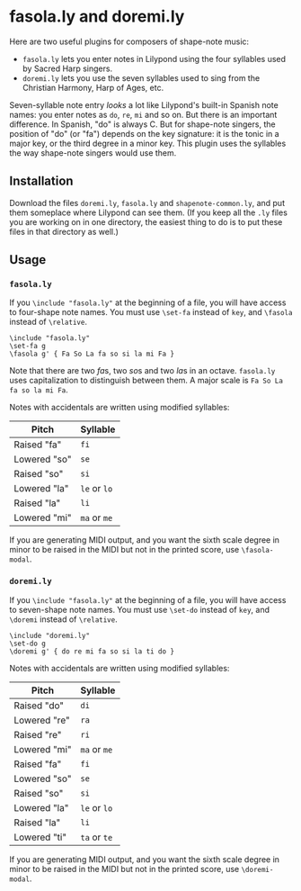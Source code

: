 # fasola.ly and doremi.ly

Here are two useful plugins for composers of shape-note music:

* `fasola.ly` lets you enter notes in Lilypond using the four syllables used by
Sacred Harp singers.
* `doremi.ly` lets you use the seven syllables used to sing from the Christian Harmony,
Harp of Ages, etc.

Seven-syllable note entry *looks* a lot like Lilypond's built-in Spanish note names: you enter notes as `do`, `re`, `mi` and so on. But there is an important difference. In Spanish,
"do" is always C. But for shape-note singers, the position of "do" (or "fa")
depends on the key signature: it is the tonic in a major key, or the third
degree in a minor key. This plugin uses the syllables the way shape-note singers
would use them.

## Installation

Download the files `doremi.ly`, `fasola.ly` and `shapenote-common.ly`, and 
put them someplace where Lilypond can see them. (If you keep all the `.ly` files
you are working on in one directory, the easiest thing to do is to put these files 
in that directory as well.)

## Usage

### `fasola.ly`
If you `\include "fasola.ly"` at the beginning of a file, you will have access to four-shape note names.
You must use `\set-fa` instead of `key`, and `\fasola` instead of `\relative`.

```
\include "fasola.ly"
\set-fa g
\fasola g' { Fa So La fa so si la mi Fa }
```

Note that there are two *fa*s, two *so*s and two *la*s in an octave.
`fasola.ly` uses capitalization to distinguish between them. A major
scale is `Fa So La fa so la mi Fa`.

Notes with accidentals are written using modified syllables:

Pitch | Syllable 
----|----
Raised "fa"| `fi`
Lowered "so"| `se`
Raised "so"| `si`
 Lowered "la"| `le` or `lo`
 Raised "la"| `li`
Lowered "mi"| `ma` or `me`

If you are generating MIDI output, and you want the sixth scale degree in minor to be
raised in the MIDI but not in the printed score, use `\fasola-modal`.

### `doremi.ly`
If you `\include "fasola.ly"` at the beginning of a file, you will have access to seven-shape note names.
You must use `\set-do` instead of `key`, and `\doremi` instead of `\relative`.

```
\include "doremi.ly"
\set-do g
\doremi g' { do re mi fa so si la ti do }
```

Notes with accidentals are written using modified syllables:


Pitch | Syllable 
----|----
 Raised "do"| `di`
 Lowered "re"| `ra`
 Raised "re"| `ri`
Lowered "mi"| `ma` or `me`
Raised "fa"| `fi`
Lowered "so"| `se`
Raised "so"| `si`
 Lowered "la"| `le` or `lo`
 Raised "la"| `li`
 Lowered "ti"| `ta` or `te`

If you are generating MIDI output, and you want the sixth scale degree in minor to be
raised in the MIDI but not in the printed score, use `\doremi-modal`.


